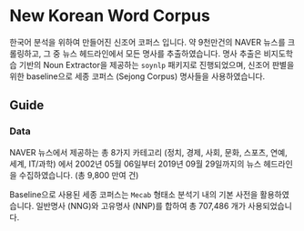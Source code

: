 # New Korean Word Corpus

한국어 분석을 위하여 만들어진 신조어 코퍼스 입니다.
약 9천만건의 NAVER 뉴스를 크롤링하고, 그 중 뉴스 헤드라인에서 모든 명사를 추출하였습니다.
명사 추출은 비지도학습 기반의 Noun Extractor을 제공하는 `soynlp` 패키지로 진행되었으며, 신조어 판별을 위한 baseline으로 세종 코퍼스 (Sejong Corpus) 명사들을 사용하였습니다.

## Guide
### Data

NAVER 뉴스에서 제공하는 총 8가지 카테고리 (정치, 경제, 사회, 문화, 스포츠, 연예, 세계, IT/과학) 에서 2002년 05월 06일부터 2019년 09월 29일까지의 뉴스 헤드라인을 수집하였습니다. (총 9,800 만여 건)

Baseline으로 사용된 세종 코퍼스는 `Mecab` 형태소 분석기 내의 기본 사전을 활용하였습니다. 일반명사 (NNG)와 고유명사 (NNP)를 합하여 총 707,486 개가 사용되었습니다.
